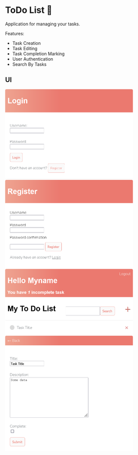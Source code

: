 # ToDo List 📝 
Application for managing your tasks.

Features:

- Task Creation
- Task Editing
- Task Completion Marking
- User Authentication
- Search By Tasks

## UI

<div class="row"> <div class="column"> <img src="data/image-20210629125552387.png" alt="image-20210629125552387" style="zoom:50%;" /> </div> <div class="column"> <img src="data/image-20210629125535154.png" alt="image-20210629125535154" style="zoom:50%;" /> </div> <div class="column"><img src="data/image-20210629125825330.png" alt="image-20210629125825330" style="zoom:50%;" /></div><div class="column"><img src="data/image-20210629125753475.png" alt="image-20210629125753475" style="zoom:50%;" /></div></div> 